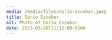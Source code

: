 ```yaml
---
media: /media/files/darío-escobar.jpeg
title: Darío Escobar
alt: Photo of Darío Escobar
date: 2023-03-28T11:12:00-0500
---
```

